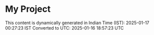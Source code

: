 # My Project

This content is dynamically generated in Indian Time (IST): 2025-01-17 00:27:23 IST
Converted to UTC: 2025-01-16 18:57:23 UTC
